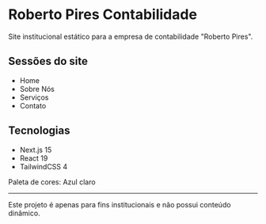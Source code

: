 # Roberto Pires Contabilidade

Site institucional estático para a empresa de contabilidade "Roberto Pires".

## Sessões do site
- Home
- Sobre Nós
- Serviços
- Contato

## Tecnologias
- Next.js 15
- React 19
- TailwindCSS 4

Paleta de cores: Azul claro

---

Este projeto é apenas para fins institucionais e não possui conteúdo dinâmico.
